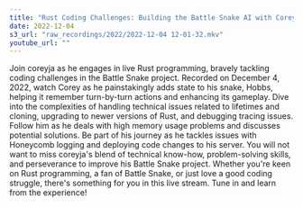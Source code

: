 ```yaml
---
title: "Rust Coding Challenges: Building the Battle Snake AI with Coreyja"
date: 2022-12-04
s3_url: "raw_recordings/2022/2022-12-04 12-01-32.mkv"
youtube_url: ""
---
```


  
Join coreyja as he engages in live Rust programming, bravely tackling coding challenges in the Battle Snake project. Recorded on December 4, 2022, watch Corey as he painstakingly adds state to his snake, Hobbs, helping it remember turn-by-turn actions and enhancing its gameplay. Dive into the complexities of handling technical issues related to lifetimes and cloning, upgrading to newer versions of Rust, and debugging tracing issues. Follow him as he deals with high memory usage problems and discusses potential solutions. Be part of his journey as he tackles issues with Honeycomb logging and deploying code changes to his server. You will not want to miss coreyja's blend of technical know-how, problem-solving skills, and perseverance to improve his Battle Snake project. Whether you're keen on Rust programming, a fan of Battle Snake, or just love a good coding struggle, there's something for you in this live stream. Tune in and learn from the experience!

